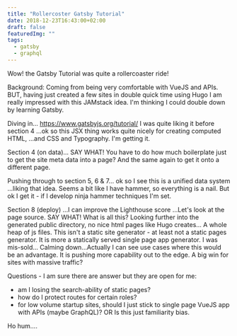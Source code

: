 ```yaml
---
title: "Rollercoster Gatsby Tutorial"
date: 2018-12-23T16:43:00+02:00
draft: false
featuredImg: ""
tags: 
  - gatsby
  - graphql
---
```

Wow! the Gatsby Tutorial was quite a rollercoaster ride!

Background: Coming from being very comfortable with VueJS and APIs. BUT, having just created a few sites in double quick time using Hugo I am really impressed with this JAMstack idea. I'm thinking I could double down by learning Gatsby.

Diving in... https://www.gatsbyjs.org/tutorial/
I was quite liking it before section 4 ...ok so this JSX thing works quite nicely
for creating computed HTML, ...and CSS and Typography. I'm getting it.

Section 4 (on data)... SAY WHAT! You have to do how much boilerplate just to get
the site meta data into a page? And the same again to get it onto a different page.

Pushing through to section 5, 6 & 7... ok so I see this is a unified data system ...liking that idea.
Seems a bit like I have hammer, so everything is a nail.
But ok I get it - if I develop ninja hammer techniques I'm set.

Section 8 (deploy) ...I can improve the Lighthouse score ...Let's look at the page
source. SAY WHAT! What is all this? Looking further into the generated public directory,
no nice html pages like Hugo creates... A whole heap of js files.
This isn't a static site generator - at least not a static pages generator.
It is more a statically served single page app generator.
I was mis-sold... Calming down...Actually
I can see use cases where this would be an advantage.
It is pushing more capability out to the edge.
A big win for sites with massive traffic?

Questions - I am sure there are answer but they are open for me:

* am I losing the search-ability of static pages?
* how do I protect routes for certain roles?
* for low volume startup sites, should I just stick to single page VueJS app
with APIs (maybe GraphQL)? OR Is this just familiarity bias.

Ho hum....